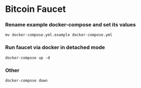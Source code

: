 # Bitcoin Faucet

### Rename example docker-compose and set its values

`mv docker-compose.yml.example docker-compose.yml`

### Run faucet via docker in detached mode

`docker-compose up -d`


### Other

`docker-compose down`